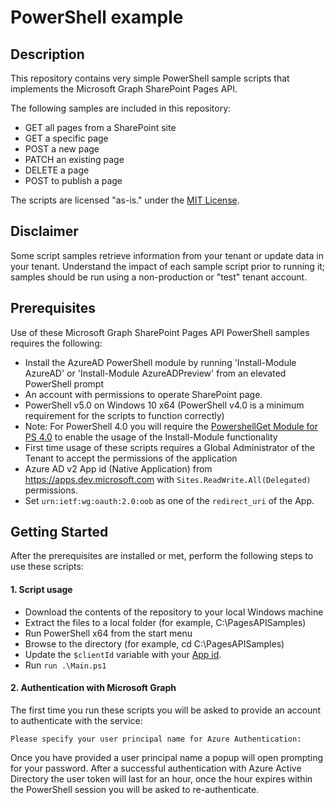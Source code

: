 # PowerShell example

## Description
This repository contains very simple PowerShell sample scripts that implements the Microsoft Graph SharePoint Pages API.


The following samples are included in this repository:

- GET all pages from a SharePoint site
- GET a specific page
- POST a new page
- PATCH an existing page
- DELETE a page
- POST to publish a page

The scripts are licensed "as-is." under the [MIT License](../../LICENSE).

## Disclaimer
Some script samples retrieve information from your tenant or update data in your tenant.  Understand the impact of each sample script prior to running it; samples should be run using a non-production or "test" tenant account.

## Prerequisites
Use of these Microsoft Graph SharePoint Pages API PowerShell samples requires the following:
* Install the AzureAD PowerShell module by running 'Install-Module AzureAD' or 'Install-Module AzureADPreview' from an elevated PowerShell prompt
* An account with permissions to operate SharePoint page.
* PowerShell v5.0 on Windows 10 x64 (PowerShell v4.0 is a minimum requirement for the scripts to function correctly)
* Note: For PowerShell 4.0 you will require the [PowershellGet Module for PS 4.0](https://www.microsoft.com/en-us/download/details.aspx?id=51451) to enable the usage of the Install-Module functionality
* First time usage of these scripts requires a Global Administrator of the Tenant to accept the permissions of the application
* Azure AD v2 App id (Native Application) from <https://apps.dev.microsoft.com> with `Sites.ReadWrite.All(Delegated)` permissions.
* Set `urn:ietf:wg:oauth:2.0:oob` as one of the `redirect_uri` of the App.

## Getting Started
After the prerequisites are installed or met, perform the following steps to use these scripts:

#### 1. Script usage

* Download the contents of the repository to your local Windows machine
* Extract the files to a local folder (for example, C:\PagesAPISamples)
* Run PowerShell x64 from the start menu
* Browse to the directory (for example, cd C:\PagesAPISamples)
* Update the `$clientId` variable with your [App id](https://apps.dev.microsoft.com).
* Run `run .\Main.ps1`

#### 2. Authentication with Microsoft Graph
The first time you run these scripts you will be asked to provide an account to authenticate with the service:
```
Please specify your user principal name for Azure Authentication:
```
Once you have provided a user principal name a popup will open prompting for your password. After a successful authentication with Azure Active Directory the user token will last for an hour, once the hour expires within the PowerShell session you will be asked to re-authenticate.

